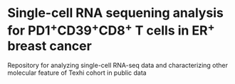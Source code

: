 # Single-cell RNA sequening analysis for PD1<sup>+</sup>CD39<sup>+</sup>CD8<sup>+</sup> T cells in ER<sup>+</sup> breast cancer
Repository for analyzing single-cell RNA-seq data and characterizing other molecular feature of Texhi cohort in public data
